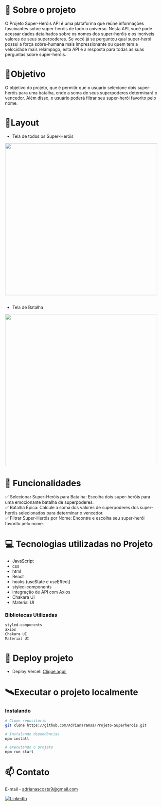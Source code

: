 # 📖 Sobre o projeto
O Projeto Super-Heróis API é uma plataforma que reúne informações fascinantes sobre super-heróis de todo o universo. Nesta API, você pode acessar dados detalhados sobre os nomes dos super-heróis e os incríveis valores de seus superpoderes. Se você já se perguntou qual super-herói possui a força sobre-humana mais impressionante ou quem tem a velocidade mais relâmpago, esta API é a resposta para todas as suas perguntas sobre super-heróis.


# 🎯Objetivo 
O objetivo do projeto, que é permitir que o usuário selecione dois super-heróis para uma batalha, onde a soma de seus superpoderes determinará o vencedor. Além disso, o usuário poderá filtrar seu super-herói favorito pelo nome.

# 📱Layout 

- Tela de todos os Super-Heróis

<div align="left"   > 
  <img height="500" src="https://github.com/Adrianaramss/Projeto---azapfy/assets/111310311/517f6d5d-88b7-4d03-aae9-9fa57c947e67"/>


  </div>
  </br>

  - Tela de Batalha
  
<div align="left" > 
<img height="500" src="https://github.com/Adrianaramss/Projeto---azapfy/assets/111310311/7d426f3d-2c31-4236-873a-01def2054e09"/>


  </div>


# 🚀 Funcionalidades

✅ Selecionar Super-Heróis para Batalha: Escolha dois super-heróis para uma emocionante batalha de superpoderes. <br>
✅ Batalha Épica: Calcule a soma dos valores de superpoderes dos super-heróis selecionados para determinar o vencedor. <br>
✅ Filtrar Super-Heróis por Nome: Encontre e escolha seu super-herói favorito pelo nome. <br>


# 💻 Tecnologias utilizadas no Projeto

- JavaScript
- css
- html
- React
- hooks (useState e useEffect)
- styled-components
- integração de API com Axios
- Chakara UI
- Material UI

### Bibliotecas Utilizadas

```bash
styled-components
axios
Chakara UI
Material UI
```


# 🔗 Deploy projeto
- Deploy Vercel: [Clique aqui!](https://projeto-superherois-e9ax1d5i9-adrianaramss.vercel.app/)


# 🛰Executar o projeto localmente
### Instalando
```bash
# Clone repositório
git clone https://github.com/Adrianaramss/Projeto-Superherois.git

# Instalando dependências
npm install

# executando o projeto
npm run start
```
# 📫 Contato
E-mail - adrianascosta9@gmail.com

[![LinkedIn](https://img.shields.io/badge/LinkedIn-0077B5?style=for-the-badge&logo=linkedin&logoColor=white)](https://www.linkedin.com/in/adriana-ramss/)
